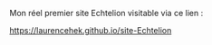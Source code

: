 Mon réel premier site Echtelion visitable via ce lien :

 https://laurencehek.github.io/site-Echtelion
